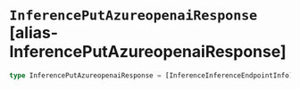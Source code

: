 # `InferencePutAzureopenaiResponse` [alias-InferencePutAzureopenaiResponse]
```typescript
type InferencePutAzureopenaiResponse = [InferenceInferenceEndpointInfo](./InferenceInferenceEndpointInfo.md);
```
